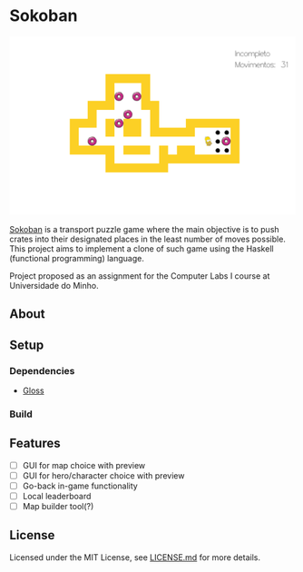 # Sokoban
![Screenshot](/assets/game_screenshot.png)

[Sokoban](https://sokoban.info/) is a transport puzzle game where the main objective is to push crates into their designated places in the least number of moves
possible. This project aims to implement a clone of such game using the Haskell (functional programming) language.

Project proposed as an assignment for the Computer Labs I course at Universidade do Minho. 

## About

## Setup
### Dependencies
- [Gloss](https://hackage.haskell.org/package/gloss-1.10.2.5/docs/Graphics-Gloss.html)

### Build

## Features
- [ ] GUI for map choice with preview
- [ ] GUI for hero/character choice with preview
- [ ] Go-back in-game functionality 
- [ ] Local leaderboard
- [ ] Map builder tool(?)

## License
Licensed under the MIT License, see [LICENSE.md](License.md) for more details.
